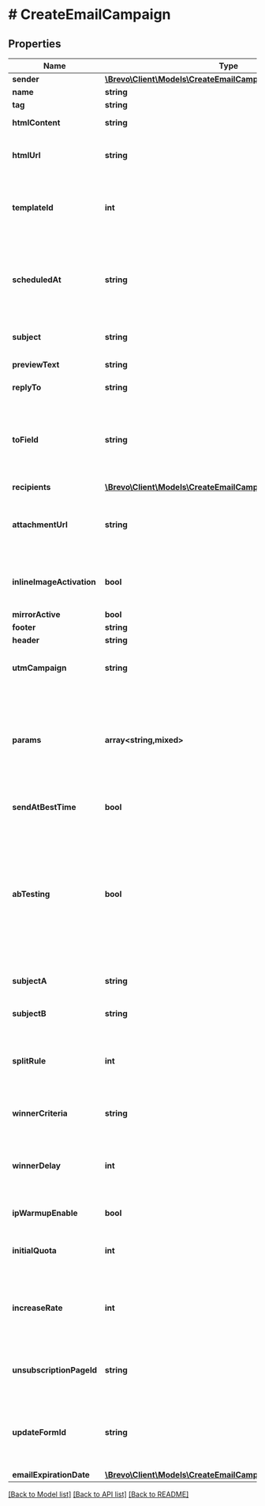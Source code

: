 # # CreateEmailCampaign

## Properties

Name | Type | Description | Notes
------------ | ------------- | ------------- | -------------
**sender** | [**\Brevo\Client\Models\CreateEmailCampaignSender**](CreateEmailCampaignSender.md) |  |
**name** | **string** | Name of the campaign |
**tag** | **string** | Tag of the campaign | [optional]
**htmlContent** | **string** | Mandatory if htmlUrl and templateId are empty. Body of the message (HTML). | [optional]
**htmlUrl** | **string** | **Mandatory if htmlContent and templateId are empty**. Url to the message (HTML). For example: **https://html.domain.com** | [optional]
**templateId** | **int** | **Mandatory if htmlContent and htmlUrl are empty**. Id of the transactional email template with status _active_. Used to copy only its content fetched from htmlContent/htmlUrl to an email campaign for RSS feature. | [optional]
**scheduledAt** | **string** | Sending UTC date-time (YYYY-MM-DDTHH:mm:ss.SSSZ). **Prefer to pass your timezone in date-time format for accurate result**. If sendAtBestTime is set to true, your campaign will be sent according to the date passed (ignoring the time part). For example: **2017-06-01T12:30:00+02:00** | [optional]
**subject** | **string** | Subject of the campaign. **Mandatory if abTesting is false**. Ignored if abTesting is true. | [optional]
**previewText** | **string** | Preview text or preheader of the email campaign | [optional]
**replyTo** | **string** | Email on which the campaign recipients will be able to reply to | [optional]
**toField** | **string** | To personalize the **To** Field. If you want to include the first name and last name of your recipient, add **{FNAME} {LNAME}**. These contact attributes must already exist in your Brevo account. If input parameter **params** used please use **{{contact.FNAME}} {{contact.LNAME}}** for personalization | [optional]
**recipients** | [**\Brevo\Client\Models\CreateEmailCampaignRecipients**](CreateEmailCampaignRecipients.md) |  | [optional]
**attachmentUrl** | **string** | Absolute url of the attachment (no local file). Extension allowed: #### xlsx, xls, ods, docx, docm, doc, csv, pdf, txt, gif, jpg, jpeg, png, tif, tiff, rtf, bmp, cgm, css, shtml, html, htm, zip, xml, ppt, pptx, tar, ez, ics, mobi, msg, pub and eps | [optional]
**inlineImageActivation** | **bool** | Use true to embedded the images in your email. Final size of the email should be less than **4MB**. Campaigns with embedded images can _not be sent to more than 5000 contacts_ | [optional] [default to false]
**mirrorActive** | **bool** | Use true to enable the mirror link | [optional]
**footer** | **string** | Footer of the email campaign | [optional]
**header** | **string** | Header of the email campaign | [optional]
**utmCampaign** | **string** | Customize the utm_campaign value. If this field is empty, the campaign name will be used. Only alphanumeric characters and spaces are allowed | [optional]
**params** | **array<string,mixed>** | Pass the set of attributes to customize the type classic campaign. For example: **{\&quot;FNAME\&quot;:\&quot;Joe\&quot;, \&quot;LNAME\&quot;:\&quot;Doe\&quot;}**. Only available if **type** is **classic**. It&#39;s considered only if campaign is in _New Template Language format_. The New Template Language is dependent on the values of **subject, htmlContent/htmlUrl, sender.name &amp; toField** | [optional]
**sendAtBestTime** | **bool** | Set this to true if you want to send your campaign at best time. | [optional] [default to false]
**abTesting** | **bool** | Status of A/B Test. abTesting &#x3D; false means it is disabled &amp; abTesting &#x3D; true means it is enabled. **subjectA, subjectB, splitRule, winnerCriteria &amp; winnerDelay** will be considered when abTesting is set to true. subjectA &amp; subjectB are mandatory together &amp; subject if passed is ignored. **Can be set to true only if sendAtBestTime is false**. You will be able to set up two subject lines for your campaign and send them to a random sample of your total recipients. Half of the test group will receive version A, and the other half will receive version B | [optional] [default to false]
**subjectA** | **string** | Subject A of the campaign. **Mandatory if abTesting &#x3D; true**. subjectA &amp; subjectB should have unique value | [optional]
**subjectB** | **string** | Subject B of the campaign. **Mandatory if abTesting &#x3D; true**. subjectA &amp; subjectB should have unique value | [optional]
**splitRule** | **int** | Add the size of your test groups. **Mandatory if abTesting &#x3D; true &amp; &#39;recipients&#39; is passed**. We&#39;ll send version A and B to a random sample of recipients, and then the winning version to everyone else | [optional]
**winnerCriteria** | **string** | Choose the metrics that will determinate the winning version. **Mandatory if _splitRule_ &gt;&#x3D; 1 and &lt; 50**. If splitRule &#x3D; 50, &#x60;winnerCriteria&#x60; is ignored if passed | [optional]
**winnerDelay** | **int** | Choose the duration of the test in hours. Maximum is 7 days, pass 24*7 &#x3D; 168 hours. The winning version will be sent at the end of the test. **Mandatory if _splitRule_ &gt;&#x3D; 1 and &lt; 50**. If splitRule &#x3D; 50, &#x60;winnerDelay&#x60; is ignored if passed | [optional]
**ipWarmupEnable** | **bool** | **Available for dedicated ip clients**. Set this to true if you wish to warm up your ip. | [optional] [default to false]
**initialQuota** | **int** | **Mandatory if ipWarmupEnable is set to true**. Set an initial quota greater than 1 for warming up your ip. We recommend you set a value of 3000. | [optional]
**increaseRate** | **int** | **Mandatory if ipWarmupEnable is set to true**. Set a percentage increase rate for warming up your ip. We recommend you set the increase rate to 30% per day. If you want to send the same number of emails every day, set the daily increase value to 0%. | [optional]
**unsubscriptionPageId** | **string** | Enter an unsubscription page id. The page id is a 24 digit alphanumeric id that can be found in the URL when editing the page. If not entered, then the default unsubscription page will be used. | [optional]
**updateFormId** | **string** | **Mandatory if templateId is used containing the {{ update_profile }} tag**. Enter an update profile form id. The form id is a 24 digit alphanumeric id that can be found in the URL when editing the form. If not entered, then the default update profile form will be used. | [optional]
**emailExpirationDate** | [**\Brevo\Client\Models\CreateEmailCampaignEmailExpirationDate**](CreateEmailCampaignEmailExpirationDate.md) |  | [optional]

[[Back to Model list]](../../README.md#models) [[Back to API list]](../../README.md#endpoints) [[Back to README]](../../README.md)
